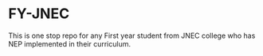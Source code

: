 # FY-JNEC
This is one stop repo for any First year student from JNEC college who has NEP implemented in their curriculum.
